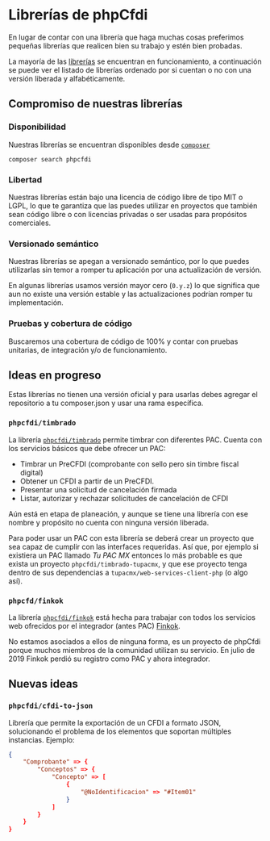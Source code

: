 # Librerías de phpCfdi

En lugar de contar con una librería que haga muchas cosas preferimos pequeñas librerías
que realicen bien su trabajo y estén bien probadas.

La mayoría de las [librerías](listado-librerias.md) se encuentran en funcionamiento, a continuación se puede ver el
listado de librerías ordenado por si cuentan o no con una versión liberada y alfabéticamente.

## Compromiso de nuestras librerías

### Disponibilidad

Nuestras librerías se encuentran disponibles desde [`composer`](https://getcomposer.org/)

```shell
composer search phpcfdi
```

### Libertad

Nuestras librerías están bajo una licencia de código libre de tipo MIT o LGPL, lo
que te garantiza que las puedes utilizar en proyectos que también sean código libre
o con licencias privadas o ser usadas para propósitos comerciales.

### Versionado semántico

Nuestras librerías se apegan a versionado semántico, por lo que puedes utilizarlas
sin temor a romper tu aplicación por una actualización de versión.

En algunas librerías usamos versión mayor cero (`0.y.z`) lo que significa que aun no
existe una versión estable y las actualizaciones podrían romper tu implementación.

### Pruebas y cobertura de código

Buscaremos una cobertura de código de 100% y contar con pruebas unitarias,
de integración y/o de funcionamiento.

## Ideas en progreso

Estas librerías no tienen una versión oficial y para usarlas debes agregar el
repositorio a tu composer.json y usar una rama específica.

### `phpcfdi/timbrado`

La librería [`phpcfdi/timbrado`](https://github.com/phpcfdi/timbrado) permite timbrar
con diferentes PAC. Cuenta con los servicios básicos que debe ofrecer un PAC:

- Timbrar un PreCFDI (comprobante con sello pero sin timbre fiscal digital)
- Obtener un CFDI a partir de un PreCFDI.
- Presentar una solicitud de cancelación firmada
- Listar, autorizar y rechazar solicitudes de cancelación de CFDI

Aún está en etapa de planeación, y aunque se tiene una librería con ese nombre y propósito
no cuenta con ninguna versión liberada.

Para poder usar un PAC con esta librería se deberá crear un proyecto que sea capaz de cumplir
con las interfaces requeridas. Así que, por ejemplo si existiera un PAC llamado *Tu PAC MX* entonces
lo más probable es que exista un proyecto `phpcfdi/timbrado-tupacmx`, y que ese proyecto tenga
dentro de sus dependencias a `tupacmx/web-services-client-php` (o algo así).

### `phpcfd/finkok`

La librería [`phpcfdi/finkok`](https://github.com/phpcfdi/finkok) está hecha para trabajar con
todos los servicios web ofrecidos por el integrador (antes PAC) [Finkok](https://www.finkok.com).

No estamos asociados a ellos de ninguna forma, es un proyecto de phpCfdi porque muchos miembros de
la comunidad utilizan su servicio. En julio de 2019 Finkok perdió su registro como PAC y ahora integrador.

## Nuevas ideas

### `phpcfdi/cfdi-to-json`

Librería que permite la exportación de un CFDI a formato JSON, solucionando
el problema de los elementos que soportan múltiples instancias. Ejemplo:

```json
{
    "Comprobante" => {
        "Conceptos" => {
            "Concepto" => [
                {
                    "@NoIdentificacion" => "#Item01"
                }
            ]
        }
    }
}
```
